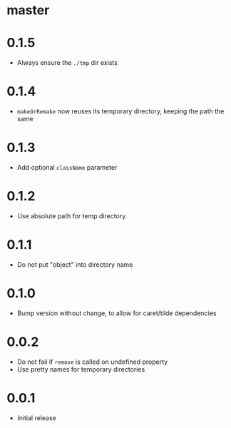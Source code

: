 # master

# 0.1.5

* Always ensure the `./tmp` dir exists

# 0.1.4

* `makeOrRemake` now reuses its temporary directory, keeping the path the same

# 0.1.3

* Add optional `className` parameter

# 0.1.2

* Use absolute path for temp directory.

# 0.1.1

* Do not put "object" into directory name

# 0.1.0

* Bump version without change, to allow for caret/tilde dependencies

# 0.0.2

* Do not fail if `remove` is called on undefined property
* Use pretty names for temporary directories

# 0.0.1

* Initial release

